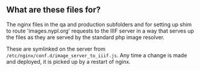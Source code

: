 ## What are these files for? 
The nginx files in the qa and production subfolders and for setting up shim to route 'images.nypl.org' requests to the IIIF server in a way that serves up the files as they are served by the standard php image resolver. 

These are symlinked on the server from `/etc/nginx/conf.d/image_server_to_iiif.js`. Any time a change is made and deployed, it is picked up by a restart of nginx. 